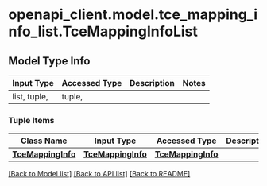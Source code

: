 # openapi_client.model.tce_mapping_info_list.TceMappingInfoList

## Model Type Info
Input Type | Accessed Type | Description | Notes
------------ | ------------- | ------------- | -------------
list, tuple,  | tuple,  |  | 

### Tuple Items
Class Name | Input Type | Accessed Type | Description | Notes
------------- | ------------- | ------------- | ------------- | -------------
[**TceMappingInfo**](TceMappingInfo.md) | [**TceMappingInfo**](TceMappingInfo.md) | [**TceMappingInfo**](TceMappingInfo.md) |  | 

[[Back to Model list]](../../README.md#documentation-for-models) [[Back to API list]](../../README.md#documentation-for-api-endpoints) [[Back to README]](../../README.md)

